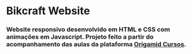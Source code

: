 # Bikcraft Website
### Website responsivo desenvolvido em HTML e CSS com animações em Javascript. Projeto feito a partir do acompanhamento das aulas da plataforma [Origamid Cursos](https://www.origamid.com/).
